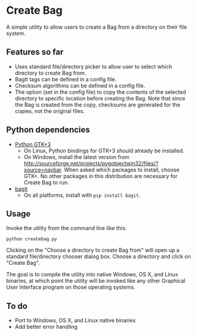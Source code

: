 # Create Bag

A simple utility to allow users to create a Bag from a directory on their file system.

## Features so far

* Uses standard file/directory picker to allow user to select which directory to create Bag from.
* BagIt tags can be defined in a config file.
* Checksum algorithms can be defined in a config file.
* The option (set in the config file) to copy the contents of the selected directory to specific location before creating the Bag. Note that since the Bag is created from the copy, checksums are generated for the copies, not the original files.

## Python dependencies

* [Python GTK+3](http://python-gtk-3-tutorial.readthedocs.org/en/latest/index.html)
    * On Linux, Python bindings for GTK+3 should already be installed. 
    * On Windows, install the latest version from http://sourceforge.net/projects/pygobjectwin32/files/?source=navbar. When asked which packages to install, choose GTK+. No other packages in this distribution are necessary for Create Bag to run.
* [bagit](https://github.com/LibraryOfCongress/bagit-python)
    * On all platforms, install with `pip install bagit`. 

## Usage

Invoke the utility from the command line like this:

`python createbag.py`

Clicking on the "Choose a directory to create Bag from" will open up a standard file/directory chooser dialog box. Choose a directory and click on "Create Bag".

The goal is to compile the utility into native Windows, OS X, and Linux binaries, at which point the utility will be invoked like any other Graphical User Interface program on those operating systems.

## To do

* Port to Windows, OS X, and Linux native binaries
* Add better error handling
